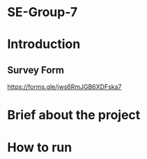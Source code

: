 # SE-Group-7

# Introduction
## Survey Form
https://forms.gle/jws6RmJGB6XDFska7

# Brief about the project

# How to run
